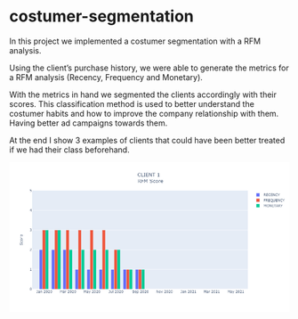 # costumer-segmentation

In this project we implemented a costumer segmentation with a RFM analysis.

Using the client’s purchase history, we were able to generate the metrics for a RFM analysis (Recency, Frequency and Monetary).

With the metrics in hand we segmented the clients accordingly with their scores. This classification method is used to better understand the costumer habits and how to improve the company relationship with them. Having better ad campaigns towards them.

At the end I show 3 examples of clients that could have been better treated if we had their class beforehand.

![CLIENT 1](client_1_plot.png)
